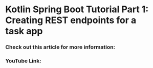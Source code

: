 # Kotlin Spring Boot Tutorial Part 1: Creating REST endpoints for a task app

### Check out this article for more information:

### YouTube Link: 
